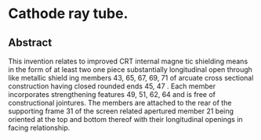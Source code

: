 # Cathode ray tube.

## Abstract
This invention relates to improved CRT internal magne tic shielding means in the form of at least two one piece substantially longitudinal open through like metallic shield ing members 43, 65, 67, 69, 71 of arcuate cross sectional construction having closed rounded ends 45, 47 . Each member incorporates strengthening features 49, 51, 62, 64 and is free of constructional jointures. The members are attached to the rear of the supporting frame 31 of the screen related apertured member 21 being oriented at the top and bottom thereof with their longitudinal openings in facing relationship.